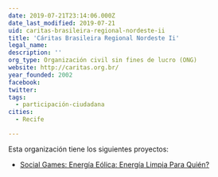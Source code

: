 ```yaml
---
date: 2019-07-21T23:14:06.000Z
date_last_modified: 2019-07-21
uid: caritas-brasileira-regional-nordeste-ii
title: 'Cáritas Brasileira Regional Nordeste Ii'
legal_name: 
description: ''
org_type: Organización civil sin fines de lucro (ONG)
website: http://caritas.org.br/
year_founded: 2002
facebook: 
twitter: 
tags:
  - participación-ciudadana
cities: 
  - Recife

---
```


Esta organización tiene los siguientes proyectos:

- [Social Games: Energía Eólica: Energía Limpia Para Quién?](/proyectos/social-games-energia-eolica-energia-limpia-para-quien)
